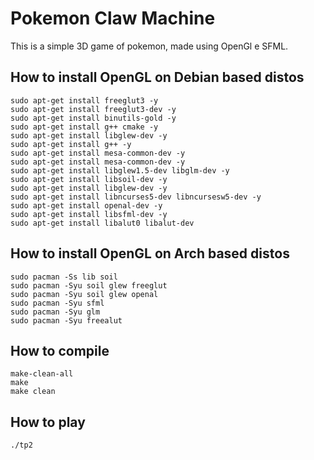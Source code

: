 # Pokemon Claw Machine

This is a simple 3D game of pokemon, made using OpenGl e SFML.

## How to install OpenGL on Debian based distos

    sudo apt-get install freeglut3 -y 
    sudo apt-get install freeglut3-dev -y 
    sudo apt-get install binutils-gold -y 
    sudo apt-get install g++ cmake -y 
    sudo apt-get install libglew-dev -y
    sudo apt-get install g++ -y 
    sudo apt-get install mesa-common-dev -y 
    sudo apt-get install mesa-common-dev -y 
    sudo apt-get install libglew1.5-dev libglm-dev -y
    sudo apt-get install libsoil-dev -y
    sudo apt-get install libglew-dev -y 
    sudo apt-get install libncurses5-dev libncursesw5-dev -y 
    sudo apt-get install openal-dev -y
    sudo apt-get install libsfml-dev -y
    sudo apt-get install libalut0 libalut-dev

## How to install OpenGL on Arch based distos

    sudo pacman -Ss lib soil
    sudo pacman -Syu soil glew freeglut
    sudo pacman -Syu soil glew openal
    sudo pacman -Syu sfml
    sudo pacman -Syu glm
    sudo pacman -Syu freealut



## How to compile

    make-clean-all
    make
    make clean
    
## How to play

    ./tp2
